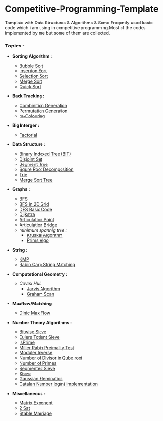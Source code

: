# Competitive-Programming-Template
Tamplate with Data Structures &amp; Algorithms &amp; Some Freqently used basic code which i am using in competitive programming.Most of the codes implemented by me but some of them are collected.

### Topics :

  * **Sorting Algorithm :**
    * [Bubble Sort](https://github.com/Nadim-Mahmud/Competitive-Programming-Template/blob/master/Source/Sorting/Bubble%20Sort.cpp)
    * [Insertion Sort](https://github.com/Nadim-Mahmud/Competitive-Programming-Template/blob/master/Source/Sorting/Insertion%20Sort.cpp)
    * [Selection Sort](https://github.com/Nadim-Mahmud/Competitive-Programming-Template/blob/master/Source/Sorting/Selection%20Sort.cpp)
    * [Merge Sort](https://github.com/Nadim-Mahmud/Competitive-Programming-Template/blob/master/Source/Sorting/Merge%20Sort.cpp)
    * [Quick Sort](https://github.com/Nadim-Mahmud/Competitive-Programming-Template/blob/master/Source/Sorting/Quick%20Sort.cpp)
  * **Back Tracking :**
    * [Combinition Generation](https://github.com/Nadim-Mahmud/Competitive-Programming-Template/blob/master/Source/BackTracking/Combinition_Generation.cpp)
    * [Permutation Generation](https://github.com/Nadim-Mahmud/Competitive-Programming-Template/blob/master/Source/BackTracking/Permutation_generation.cpp)
    * [m-Colouring](https://github.com/Nadim-Mahmud/Competitive-Programming-Template/blob/master/Source/BackTracking/m-colouring.cpp)
  * **Big Interger :**
    * [Factorial](https://github.com/Nadim-Mahmud/Competitive-Programming-Template/blob/master/Source/Big%20Interger/factorial.cpp)
  * **Data Structure :**
    * [Binary Indexed Tree (BIT)](https://github.com/Nadim-Mahmud/Competitive-Programming-Template/blob/master/Source/Data%20Structure/binary%20indexed%20tree.cpp)
    * [Disjoint Set](https://github.com/Nadim-Mahmud/Competitive-Programming-Template/blob/master/Source/Data%20Structure/disjoint%20set.cpp)
    * [Segment Tree](https://github.com/Nadim-Mahmud/Competitive-Programming-Template/blob/master/Source/Data%20Structure/segmet%20tree.cpp)
    * [Squre Root Decomposition](https://github.com/Nadim-Mahmud/Competitive-Programming-Template/blob/master/Source/Data%20Structure/squre%20root%20decmp.cpp)
    * [Trie](https://github.com/Nadim-Mahmud/Competitive-Programming-Template/blob/master/Source/Data%20Structure/trie.cpp)
    * [Merge Sort Tree](https://github.com/Nadim-Mahmud/Competitive-Programming-Template/blob/master/Source/Data%20Structure/merge%20sort%20tree.cpp)
  * **Graphs :**
    * [BFS](https://github.com/Nadim-Mahmud/Competitive-Programming-Template/blob/master/Source/Graph/bfs.cpp)
    * [BFS in 2D Grid](https://github.com/Nadim-Mahmud/Competitive-Programming-Template/blob/master/Source/Graph/bfs%20in%202d.cpp)
    * [DFS Basic Code](https://github.com/Nadim-Mahmud/Competitive-Programming-Template/blob/master/Source/Graph/dfs%20basic%20.cpp)
    * [Dijkstra](https://github.com/Nadim-Mahmud/Competitive-Programming-Template/blob/master/Source/Graph/dijkstra.cpp)
    * [Articulation Point](https://github.com/Nadim-Mahmud/Competitive-Programming-Template/blob/master/Source/Graph/Articulation%20point.cpp)
    * [Articulation Bridge](https://github.com/Nadim-Mahmud/Competitive-Programming-Template/blob/master/Source/Graph/Articulation%20Bridge.cpp)
    * *minimum spannig tree :*
      * [Kruskal Algorithm](https://github.com/Nadim-Mahmud/Competitive-Programming-Template/blob/master/Source/Graph/minimum%20spannig%20tree%20(Kruskal).cpp)
      * [Prims Algo](https://github.com/Nadim-Mahmud/Competitive-Programming-Template/blob/master/Source/Graph/minimum%20spannig%20tree%20(Kruskal).cpp)
  * **String :**
    * [KMP](https://github.com/Nadim-Mahmud/Competitive-Programming-Template/blob/master/Source/String/KMP.cpp)
    * [Rabin Carp String Matching](https://github.com/Nadim-Mahmud/Competitive-Programming-Template/blob/master/Source/String/Rabin%20Carp%20String%20Matching.cpp)
  * **Computetional Geometry :**
    * *Covex Hull*
      * [Jarvis Algorithm](https://github.com/Nadim-Mahmud/Competitive-Programming-Template/blob/master/Source/Computetional%20Geometry/Jarvis%20Algorithm.cpp)
      * [Graham Scan](https://github.com/Nadim-Mahmud/Competitive-Programming-Template/blob/master/Source/Computetional%20Geometry/Covex%20Hull%20(Graham%20Scan)%20.cpp)
  * **Maxflow/Matching**
    * [Dinic Max Flow](https://github.com/Nadim-Mahmud/Competitive-Programming-Template/blob/master/Source/Flow%20and%20matching/flow%20dinic.cpp)
  * **Number Theory Algorithms :**
    * [Bitwise Sieve](https://github.com/Nadim-Mahmud/Competitive-Programming-Template/blob/master/Source/Number%20Theory/bitwise_sieve.cpp)
    * [Eulers Totient Sieve](https://github.com/Nadim-Mahmud/Competitive-Programming-Template/blob/master/Source/Number%20Theory/eulers%20totient%20sieve.cpp)
    * [isPrime](https://github.com/Nadim-Mahmud/Competitive-Programming-Template/blob/master/Source/Number%20Theory/isPrime.cpp)
    * [Miller Rabin Preimality Test](https://github.com/Nadim-Mahmud/Competitive-Programming-Template/blob/master/Source/Number%20Theory/miller%20rabin%20preimality%20test.cpp)
    * [Moduler Inverse](https://github.com/Nadim-Mahmud/Competitive-Programming-Template/blob/master/Source/Number%20Theory/moduler%20inverse.cpp)
    * [Number of Divisor in Qube root](https://github.com/Nadim-Mahmud/Competitive-Programming-Template/blob/master/Source/Number%20Theory/number%20of%20divisor%20in%20qube%20root.cpp)
    * [Number of Primes](https://github.com/Nadim-Mahmud/Competitive-Programming-Template/blob/master/Source/Number%20Theory/number%20of%20primes.txt)
    * [Segmented Sieve](https://github.com/Nadim-Mahmud/Competitive-Programming-Template/blob/master/Source/Number%20Theory/segmented_sieve.cpp)
    * [Sieve](https://github.com/Nadim-Mahmud/Competitive-Programming-Template/blob/master/Source/Number%20Theory/sieve.cpp)
    * [Gaussian Elemination](https://github.com/Nadim-Mahmud/Competitive-Programming-Template/blob/master/Source/Number%20Theory/gaussian_elemination.cpp)
    * [Catalan Number log(n) implementation](https://github.com/Nadim-Mahmud/Competitive-Programming-Template/blob/master/Source/Number%20Theory/Catalan_number.cpp)
    
  * **Miscellaneous :**
    * [Matrix Exponent](https://github.com/Nadim-Mahmud/Competitive-Programming-Template/blob/master/Source/Miscellaneous/matrix_exponent.cpp)
    * [2 Sat](https://github.com/Nadim-Mahmud/Competitive-Programming-Template/blob/master/Source/Miscellaneous/2-Sat.cpp)
    * [Stable Marriage](https://github.com/Nadim-Mahmud/Competitive-Programming-Template/blob/master/Source/Miscellaneous/Stable%20Marriage.cpp)
